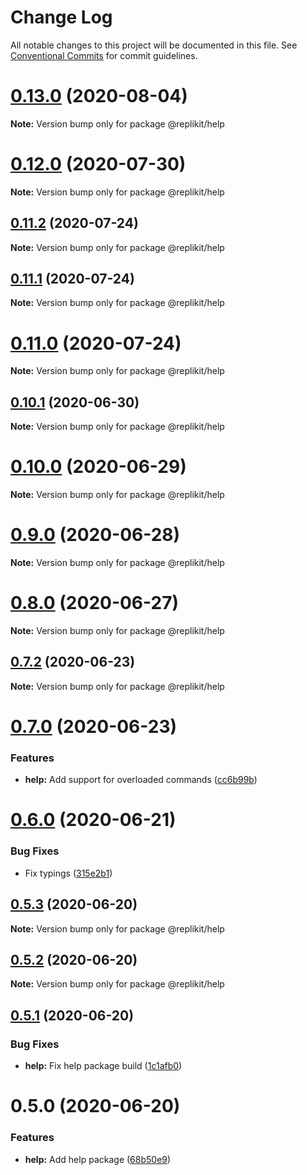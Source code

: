 # Change Log

All notable changes to this project will be documented in this file.
See [Conventional Commits](https://conventionalcommits.org) for commit guidelines.

# [0.13.0](https://github.com/Exeteres/Replikit/compare/v0.12.1...v0.13.0) (2020-08-04)

**Note:** Version bump only for package @replikit/help





# [0.12.0](https://github.com/Exeteres/Replikit/compare/v0.11.2...v0.12.0) (2020-07-30)

**Note:** Version bump only for package @replikit/help





## [0.11.2](https://github.com/Exeteres/Replikit/compare/v0.11.1...v0.11.2) (2020-07-24)

**Note:** Version bump only for package @replikit/help





## [0.11.1](https://github.com/Exeteres/Replikit/compare/v0.11.0...v0.11.1) (2020-07-24)

**Note:** Version bump only for package @replikit/help






# [0.11.0](https://github.com/Exeteres/Replikit/compare/v0.10.1...v0.11.0) (2020-07-24)

**Note:** Version bump only for package @replikit/help





## [0.10.1](https://github.com/Exeteres/Replikit/compare/v0.10.0...v0.10.1) (2020-06-30)

**Note:** Version bump only for package @replikit/help





# [0.10.0](https://github.com/Exeteres/Replikit/compare/v0.9.0...v0.10.0) (2020-06-29)

**Note:** Version bump only for package @replikit/help





# [0.9.0](https://github.com/Exeteres/Replikit/compare/v0.8.0...v0.9.0) (2020-06-28)

**Note:** Version bump only for package @replikit/help





# [0.8.0](https://github.com/Exeteres/Replikit/compare/v0.7.2...v0.8.0) (2020-06-27)

**Note:** Version bump only for package @replikit/help





## [0.7.2](https://github.com/Exeteres/Replikit/compare/v0.7.1...v0.7.2) (2020-06-23)

**Note:** Version bump only for package @replikit/help





# [0.7.0](https://github.com/Exeteres/Replikit/compare/v0.6.0...v0.7.0) (2020-06-23)


### Features

* **help:** Add support for overloaded commands ([cc6b99b](https://github.com/Exeteres/Replikit/commit/cc6b99bd8a2c1ef12a791d5bb5c87269b292b83e))





# [0.6.0](https://github.com/Exeteres/Replikit/compare/v0.5.3...v0.6.0) (2020-06-21)


### Bug Fixes

* Fix typings ([315e2b1](https://github.com/Exeteres/Replikit/commit/315e2b1fedab922dd3e63851f33de64856a8d863))





## [0.5.3](https://github.com/Exeteres/Replikit/compare/v0.5.2...v0.5.3) (2020-06-20)

**Note:** Version bump only for package @replikit/help





## [0.5.2](https://github.com/Exeteres/Replikit/compare/v0.5.1...v0.5.2) (2020-06-20)

**Note:** Version bump only for package @replikit/help





## [0.5.1](https://github.com/Exeteres/Replikit/compare/v0.5.0...v0.5.1) (2020-06-20)


### Bug Fixes

* **help:** Fix help package build ([1c1afb0](https://github.com/Exeteres/Replikit/commit/1c1afb01df9704248460c7f4a1eb72baaf8bc587))





# 0.5.0 (2020-06-20)


### Features

* **help:** Add help package ([68b50e9](https://github.com/Exeteres/Replikit/commit/68b50e9d04561ad037bcd2abcb5fbeffd4f2c664))
